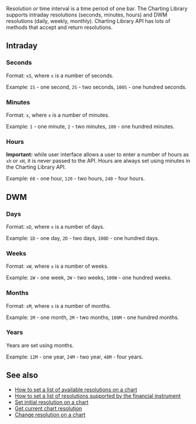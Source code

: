 Resolution or time interval is a time period of one bar. The Charting Library supports intraday resolutions (seconds, minutes, hours) and DWM resolutions (daily, weekly, monthly).
Charting Library API has lots of methods that accept and return resolutions.

## Intraday

### Seconds

Format: `xS`, where `x` is a number of seconds.

Example: `1S` - one second, `2S` - two seconds, `100S` - one hundred seconds.

### Minutes

Format: `x`, where `x` is a number of minutes.

Example: `1` - one minute, `2` - two minutes, `100` - one hundred minutes.

### Hours

**Important:** while user interface allows a user to enter a number of hours as `xh` or `xH`, it is never passed to the API. Hours are always set using minutes in the Charting Library API.

Example: `60` - one hour, `120` - two hours, `240` - four hours.

## DWM

### Days

Format: `xD`, where `x` is a number of days.

Example: `1D` - one day, `2D` - two days, `100D` - one hundred days.

### Weeks

Format: `xW`, where `x` is a number of weeks.

Example: `1W` - one week, `2W` - two weeks, `100W` - one hundred weeks.

### Months

Format: `xM`, where `x` is a number of months.

Example: `1M` - one month, `2M` - two months, `100M` - one hundred months.

### Years

Years are set using months.

Example: `12M` - one year, `24M` - two year, `48M` - four years.

## See also

- [How to set a list of available resolutions on a chart](https://github.com/Abolfazl2647/Charts/blob/main/JS-Api#supported_resolutions)
- [How to set a list of resolutions supported by the financial instrument](https://github.com/Abolfazl2647/Charts/blob/main/Symbology#supported_resolutions)
- [Set initial resolution on a chart](https://github.com/Abolfazl2647/Charts/blob/main/Widget-Constructor#symbol-interval)
- [Get current chart resolution](https://github.com/Abolfazl2647/Charts/blob/main/Chart-Methods#resolution)
- [Change resolution on a chart](https://github.com/Abolfazl2647/Charts/blob/main/Chart-Methods#setresolutionresolution-callback)
